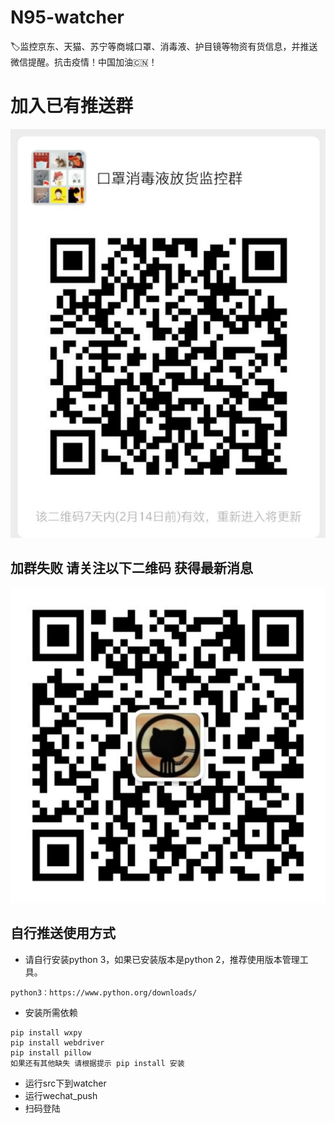 # N95-watcher
 🏷️监控京东、天猫、苏宁等商城口罩、消毒液、护目镜等物资有货信息，并推送微信提醒。抗击疫情！中国加油🇨🇳！

# 加入已有推送群
![](img/pic.jpg)

## 加群失败 请关注以下二维码 获得最新消息
![](img/qrcode.jpg)

## 自行推送使用方式
- 请自行安装python 3，如果已安装版本是python 2，推荐使用版本管理工具。
```buildoutcfg
python3：https://www.python.org/downloads/
```
- 安装所需依赖
```buildoutcfg
pip install wxpy
pip install webdriver
pip install pillow
如果还有其他缺失 请根据提示 pip install 安装
```
- 运行src下到watcher
- 运行wechat_push
- 扫码登陆